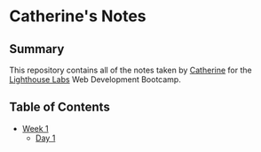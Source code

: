 # Catherine's Notes

## Summary
This repository contains all of the notes taken by [Catherine](https://github.com/Catmhhw) for the [Lighthouse Labs](https://www.lighthouselabs.ca/en) Web Development Bootcamp.

## Table of Contents
* [Week 1](/Week_1)
  * [Day 1](/Week_1/Day_1)
  